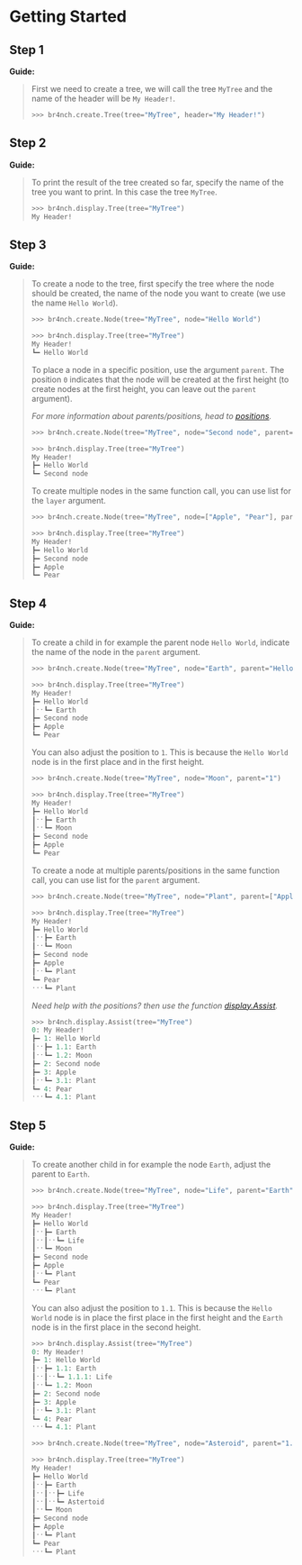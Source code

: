 # Getting Started

## Step 1

**Guide:**

> First we need to create a tree, we will call the tree `MyTree` and the name of the header will be `My Header!`.
>
> ```python
> >>> br4nch.create.Tree(tree="MyTree", header="My Header!")
> ```

## Step 2

**Guide:**

> To print the result of the tree created so far, specify the name of the tree you want to print. In this case the tree `MyTree`.
>
> ```python
> >>> br4nch.display.Tree(tree="MyTree")
> My Header!
> ```

## Step 3

**Guide:**

> To create a node to the tree, first specify the tree where the node should be created, the name of the node you want to create (we use the name `Hello World`).
>
> ```python
> >>> br4nch.create.Node(tree="MyTree", node="Hello World")
> 
> >>> br4nch.display.Tree(tree="MyTree")
> My Header!
> ┗━ Hello World
> ```
>
> To place a node in a specific position, use the argument `parent`. The position `0` indicates that the node will be created at the first height (to create nodes at the first height, you can leave out the `parent` argument).
>
> *For more information about parents/positions, head to [positions](../guides/positions.md).*
>
> ```python
> >>> br4nch.create.Node(tree="MyTree", node="Second node", parent="0")
> 
> >>> br4nch.display.Tree(tree="MyTree")
> My Header!
> ┣━ Hello World
> ┗━ Second node
> ```
>
> To create multiple nodes in the same function call, you can use list for the `layer` argument.
>
> ```python
> >>> br4nch.create.Node(tree="MyTree", node=["Apple", "Pear"], parent="0")
> 
> >>> br4nch.display.Tree(tree="MyTree")
> My Header!
> ┣━ Hello World
> ┣━ Second node
> ┣━ Apple
> ┗━ Pear
> ```

## Step 4

**Guide:**

> To create a child in for example the parent node `Hello World`, indicate the name of the node in the `parent` argument.
>
> ```python
> >>> br4nch.create.Node(tree="MyTree", node="Earth", parent="Hello World")
> 
> >>> br4nch.display.Tree(tree="MyTree")
> My Header!
> ┣━ Hello World
> ┃ˑˑ┗━ Earth
> ┣━ Second node
> ┣━ Apple
> ┗━ Pear
> ```
>
> You can also adjust the position to `1`. This is because the `Hello World` node is in the first place and in the first height.
>
> ```python
> >>> br4nch.create.Node(tree="MyTree", node="Moon", parent="1")
> 
> >>> br4nch.display.Tree(tree="MyTree")
> My Header!
> ┣━ Hello World
> ┃ˑˑ┣━ Earth
> ┃ˑˑ┗━ Moon
> ┣━ Second node
> ┣━ Apple
> ┗━ Pear
> ```
>
> To create a node at multiple parents/positions in the same function call, you can use list for the `parent` argument.
>
> ```python
> >>> br4nch.create.Node(tree="MyTree", node="Plant", parent=["Apple", "Pear"])
> 
> >>> br4nch.display.Tree(tree="MyTree")
> My Header!
> ┣━ Hello World
> ┃ˑˑ┣━ Earth
> ┃ˑˑ┗━ Moon
> ┣━ Second node
> ┣━ Apple
> ┃ˑˑ┗━ Plant
> ┗━ Pear
> ˑˑˑ┗━ Plant
> ```
>
> *Need help with the positions? then use the function [display.Assist](../functions/display/display_assist.md).*
>
> ```python
> >>> br4nch.display.Assist(tree="MyTree")
> 0: My Header!
> ┣━ 1: Hello World
> ┃ˑˑ┣━ 1.1: Earth
> ┃ˑˑ┗━ 1.2: Moon
> ┣━ 2: Second node
> ┣━ 3: Apple
> ┃ˑˑ┗━ 3.1: Plant
> ┗━ 4: Pear
> ˑˑˑ┗━ 4.1: Plant
> ```

## Step 5

**Guide:**

> To create another child in for example the node `Earth`, adjust the parent to `Earth`.
>
> ```python
> >>> br4nch.create.Node(tree="MyTree", node="Life", parent="Earth")
> 
> >>> br4nch.display.Tree(tree="MyTree")
> My Header!
> ┣━ Hello World
> ┃ˑˑ┣━ Earth
> ┃ˑˑ┃ˑˑ┗━ Life
> ┃ˑˑ┗━ Moon
> ┣━ Second node
> ┣━ Apple
> ┃ˑˑ┗━ Plant
> ┗━ Pear
> ˑˑˑ┗━ Plant
> ```
>
> You can also adjust the position to `1.1`. This is because the `Hello World` node is in place the first place in the first height and the `Earth` node is in the first place in the second height.
>
> ```python
> >>> br4nch.display.Assist(tree="MyTree")
> 0: My Header!
> ┣━ 1: Hello World
> ┃ˑˑ┣━ 1.1: Earth
> ┃ˑˑ┃ˑˑ┗━ 1.1.1: Life
> ┃ˑˑ┗━ 1.2: Moon
> ┣━ 2: Second node
> ┣━ 3: Apple
> ┃ˑˑ┗━ 3.1: Plant
> ┗━ 4: Pear
> ˑˑˑ┗━ 4.1: Plant
> 
> >>> br4nch.create.Node(tree="MyTree", node="Asteroid", parent="1.1")
> 
> >>> br4nch.display.Tree(tree="MyTree")
> My Header!
> ┣━ Hello World
> ┃ˑˑ┣━ Earth
> ┃ˑˑ┃ˑˑ┣━ Life
> ┃ˑˑ┃ˑˑ┗━ Astertoid
> ┃ˑˑ┗━ Moon
> ┣━ Second node
> ┣━ Apple
> ┃ˑˑ┗━ Plant
> ┗━ Pear
> ˑˑˑ┗━ Plant
> ```
>

